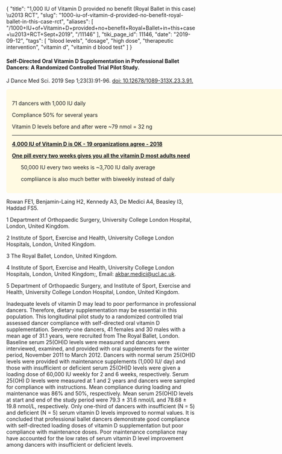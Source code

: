 {
    "title": "1,000 IU of Vitamin D provided no benefit (Royal Ballet in this case) \u2013 RCT",
    "slug": "1000-iu-of-vitamin-d-provided-no-benefit-royal-ballet-in-this-case-rct",
    "aliases": [
        "/1000+IU+of+Vitamin+D+provided+no+benefit+Royal+Ballet+in+this+case+\u2013+RCT+Sept+2019",
        "/11146"
    ],
    "tiki_page_id": 11146,
    "date": "2019-09-12",
    "tags": [
        "blood levels",
        "dosage",
        "high dose",
        "therapeutic intervention",
        "vitamin d",
        "vitamin d blood test"
    ]
}


#### Self-Directed Oral Vitamin D Supplementation in Professional Ballet Dancers: A Randomized Controlled Trial Pilot Study.

J Dance Med Sci. 2019 Sep 1;23(3):91-96. [doi: 10.12678/1089-313X.23.3.91.](https://doi.org/10.12678/1089-313X.23.3.91.)

<div class="border" style="background-color:#FFFAE2;padding:15px;margin:10px 0;border-radius:5px;width:800px">

71 dancers with 1,000 IU daily

Compliance 50% for several years

Vitamin D levels before and after were ~79 nmol = 32 ng

---

 **[4,000 IU of Vitamin D is OK - 19 organizations agree - 2018](/posts/4000-iu-of-vitamin-d-is-ok-19-organizations-agree-2018)** 

 **[One pill every two weeks gives you all the vitamin D most adults need](/posts/one-pill-every-two-weeks-gives-you-all-the-vitamin-d-most-adults-need)** 

&nbsp; &nbsp; &nbsp; 50,000 IU every two weeks is ~3,700 IU daily average

&nbsp; &nbsp; &nbsp; compliiance is also much better with biweekly instead of daily

</div>

Rowan FE1, Benjamin-Laing H2, Kennedy A3, De Medici A4, Beasley I3, Haddad FS5.

1 Department of Orthopaedic Surgery, University College London Hospital, London, United Kingdom.

2 Institute of Sport, Exercise and Health, University College London Hospitals, London, United Kingdom.

3 The Royal Ballet, London, United Kingdom.

4 Institute of Sport, Exercise and Health, University College London Hospitals, London, United Kingdom;, Email: akbar.medici@ucl.ac.uk.

5 Department of Orthopaedic Surgery, and Institute of Sport, Exercise and Health, University College London Hospital, London, United Kingdom.

Inadequate levels of vitamin D may lead to poor performance in professional dancers. Therefore, dietary supplementation may be essential in this population. This longitudinal pilot study to a randomized controlled trial assessed dancer compliance with self-directed oral vitamin D supplementation. Seventy-one dancers, 41 females and 30 males with a mean age of 31.1 years, were recruited from The Royal Ballet, London. Baseline serum 25(OH)D levels were measured and dancers were interviewed, examined, and provided with oral supplements for the winter period, November 2011 to March 2012. Dancers with normal serum 25(OH)D levels were provided with maintenance supplements (1,000 IU/ day) and those with insufficient or deficient serum 25(OH)D levels were given a loading dose of 60,000 IU weekly for 2 and 6 weeks, respectively. Serum 25(OH) D levels were measured at 1 and 2 years and dancers were sampled for compliance with instructions. Mean compliance during loading and maintenance was 86% and 50%, respectively. Mean serum 25(OH)D levels at start and end of the study period were 79.3 ± 31.6 nmol/L and 78.68 ± 19.8 nmol/L, respectively. Only one-third of dancers with insufficient (N = 5) and deficient (N = 5) serum vitamin D levels improved to normal values. It is concluded that professional ballet dancers demonstrate good compliance with self-directed loading doses of vitamin D supplementation but poor compliance with maintenance doses. Poor maintenance compliance may have accounted for the low rates of serum vitamin D level improvement among dancers with insufficient or deficient levels.